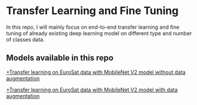 # Transfer Learning and Fine Tuning
In this repo, I will mainly focus on end-to-end transfer learning and fine tuning of already existing deep learning model on different type and number of classes data.

## Models available in this repo

[+Transfer learning on EuroSat data with MobileNet V2 model without data augmentation](https://github.com/dineshgulati933/Transfer-learning/blob/main/EuroSat_MobileNet_d004.ipynb)

[+Transfer learning on EuroSat data with MobileNet V2 model with data augmentation](https://github.com/dineshgulati933/Transfer-learning/blob/main/EuroSat_MobileNet_Aug.ipynb)

